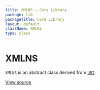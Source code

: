 ```yaml
---
title: XMLNS — Core Library
package: lib
packageTitle: Core Library
layout: default
className: XMLNS
type: class
---
```


# XMLNS

<code>XMLNS</code> is an abstract class derived from <code><a href="URI">URI</a></code>.

<a href="https://github.com/eregansu/lib/blob/master/uri.php">View source</a>

